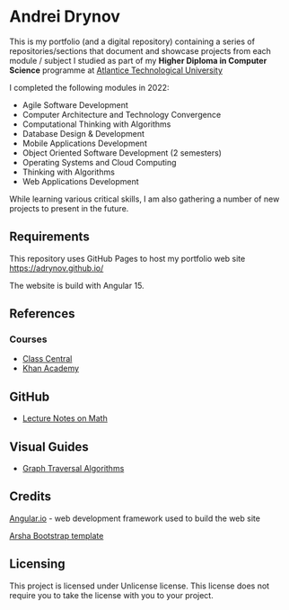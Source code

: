 # Andrei Drynov

This is my portfolio (and a digital repository) containing a series of repositories/sections that document and showcase projects from each module / subject I studied as part of my **Higher Diploma in Computer Science** programme at [Atlantice Technological University](https://www.atu.ie/)

I completed the following modules in 2022:

- Agile Software Development
- Computer Architecture and Technology Convergence
- Computational Thinking with Algorithms
- Database Design & Development
- Mobile Applications Development
- Object Oriented Software Development (2 semesters)
- Operating Systems and Cloud Computing
- Thinking with Algorithms
- Web Applications Development

While learning various critical skills, I am also gathering a number of new projects to present in the future.

## Requirements 

This repository uses GitHub Pages to host my portfolio web site https://adrynov.github.io/

The website is build with Angular 15.

## References


### Courses

- [Class Central](https://www.classcentral.com/subject/programming-and-software-development?free=true)
- [Khan Academy](https://www.khanacademy.org/computing/computer-science/algorithms)


## GitHub

- [Lecture Notes on Math](https://github.com/rossant/awesome-math)

## Visual Guides

- [Graph Traversal Algorithms](https://workshape.github.io/visual-graph-algorithms/)

## Credits

[Angular.io](https://angular.io/) - web development framework used to build the web site

[Arsha Bootstrap template](https://bootstrapmade.com/arsha-free-bootstrap-html-template-corporate/)

## Licensing

This project is licensed under Unlicense license. This license does not require you to take the license with you to your project.